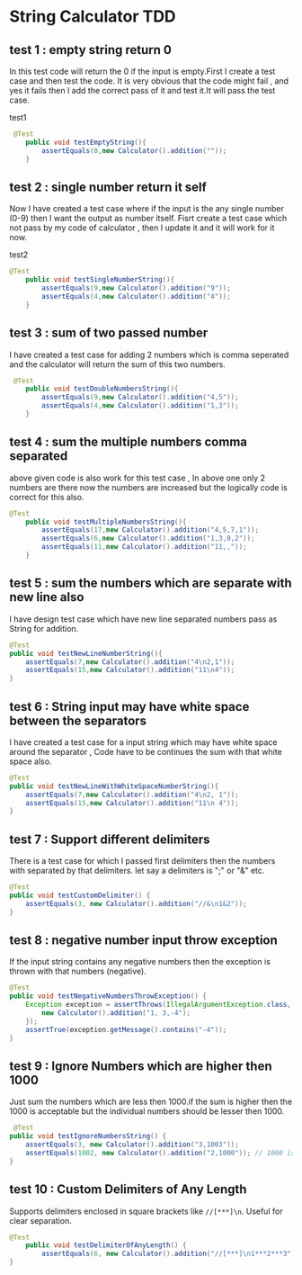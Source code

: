 # String Calculator TDD 

## test 1 : empty string return 0

In this test code will return the 0 if the input is empty.First I create a test case and then test the code. It is very obvious that the code might fail , and yes it fails then I add the correct pass of it and test it.It will pass the test case.

test1
```java
 @Test
    public void testEmptyString(){
        assertEquals(0,new Calculator().addition(""));
    }
```

## test 2 : single number return it self

Now I have created a test case where if the input is the any single number (0-9) then I want the output as number itself. Fisrt create a test case which not pass by my code of calculator , then I update it and it will work for it now.

test2
```java
@Test
    public void testSingleNumberString(){
        assertEquals(9,new Calculator().addition("9"));
        assertEquals(4,new Calculator().addition("4"));
    }
```

## test 3 : sum of two passed number 

I have created a test case for adding 2 numbers which is comma seperated and the calculator will return the sum of this two numbers.

```java
 @Test
    public void testDoubleNumbersString(){
        assertEquals(9,new Calculator().addition("4,5"));
        assertEquals(4,new Calculator().addition("1,3"));
    }
```

## test 4 : sum the multiple numbers comma separated

above given code is also work for this test case , In above one only 2 numbers are there now the numbers are increased but the logically code is correct for this also.

```java
@Test
    public void testMultipleNumbersString(){
        assertEquals(17,new Calculator().addition("4,5,7,1"));
        assertEquals(6,new Calculator().addition("1,3,0,2"));
        assertEquals(11,new Calculator().addition("11,,"));
    }
```

## test 5 : sum the numbers which are separate with new line also

I have design test case which have new line separated numbers pass as String for addition.

```java
@Test
public void testNewLineNumberString(){
    assertEquals(7,new Calculator().addition("4\n2,1"));
    assertEquals(15,new Calculator().addition("11\n4"));
}
```

## test 6 : String input may have white space between the separators 

I have created a test case for a input string which may have white space around the separator , Code have to be continues the sum with that white space also. 
```java
@Test
public void testNewLineWithWhiteSpaceNumberString(){
    assertEquals(7,new Calculator().addition("4\n2, 1"));
    assertEquals(15,new Calculator().addition("11\n 4"));
}
```

## test 7 : Support different delimiters

There is a test case for which I passed first delimiters then the numbers with separated by that delimiters. let say a delimiters is ";" or "&" etc.

```java
@Test
public void testCustomDelimiter() {
    assertEquals(3, new Calculator().addition("//&\n1&2"));
}
```

## test 8 : negative number input throw exception

If the input string contains any negative numbers then the exception is thrown with that numbers (negative).

```java
@Test
public void testNegativeNumbersThrowException() {
    Exception exception = assertThrows(IllegalArgumentException.class, () -> {
        new Calculator().addition("1, 3,-4");
    });
    assertTrue(exception.getMessage().contains("-4"));
}
```

## test 9 : Ignore Numbers which are higher then 1000

Just sum the numbers which are less then 1000.if the sum is higher then the 1000 is acceptable but the individual numbers should be lesser then 1000.

```java
 @Test
public void testIgnoreNumbersString() {
    assertEquals(3, new Calculator().addition("3,1003"));
    assertEquals(1002, new Calculator().addition("2,1000")); // 1000 is included
}
```

## test 10 : Custom Delimiters of Any Length
Supports delimiters enclosed in square brackets like `//[***]\n`. Useful for clear separation.
```java
@Test
    public void testDelimiterOfAnyLength() {
        assertEquals(6, new Calculator().addition("//[***]\n1***2***3"));
}
```